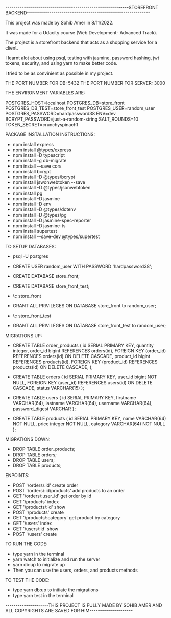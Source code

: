 ------------------------------------------------------------STOREFRONT BACKEND------------------------------------------------------------

This project was made by Sohib Amer in 8/11/2022.

It was made for a Udacity course (Web Development- Advanced Track).

The project is a storefront backend that acts as a shopping service for a client.

I learnt alot about using psql, testing with jasmine, password hashing, jwt tokens, security, and using yarn to make better code.

I tried to be as convinient as possible in my project.

THE PORT NUMBER FOR DB: 5432
THE PORT NUMBER FOR SERVER: 3000

THE ENVIRONMENT VARIABLES ARE:

POSTGRES_HOST=localhost
POSTGRES_DB=store_front
POSTGRES_DB_TEST=store_front_test
POSTGRES_USER=random_user
POSTGRES_PASSWORD=hardpassword38
ENV=dev
BCRYPT_PASSWORD=just-a-random-string
SALT_ROUNDS=10
TOKEN_SECRET=crunchyspinach1

PACKAGE INSTALLATION INSTRUCTIONS:
 - npm install express
 - npm install @types/express
 - npm install -D typescript
 - npm install -g db-migrate
 - npm install --save cors
 - npm install bcrypt
 - npm install -D @types/bcrypt
 - npm install jswonwebtoken --save
 - npm install -D @types/jsonwebtoken
 - npm install pg
 - npm install -D jasmine
 - npm install -D env
 - npm install -D @types/dotenv
 - npm install -D @types/pg
 - npm install -D jasmine-spec-reporter
 - npm install -D jasmine-ts
 - npm install supertest
 - npm install --save-dev @types/supertest

TO SETUP DATABASES:
 -  psql -U postgres
 - CREATE USER random_user WITH PASSWORD 'hardpassword38';

 - CREATE DATABASE store_front;

 - CREATE DATABASE store_front_test;

 - \c store_front

 - GRANT ALL PRIVILEGES ON DATABASE store_front to random_user;


 - \c store_front_test

 - GRANT ALL PRIVILEGES ON DATABASE store_front_test to random_user;

MIGRATIONS UP:
 - CREATE TABLE order_products (
    id SERIAL PRIMARY KEY,
    quantity integer,
    order_id bigint REFERENCES orders(id),
    FOREIGN KEY (order_id) REFERENCES  orders(id) ON DELETE CASCADE,
    product_id bigint REFERENCES products(id),
    FOREIGN KEY (product_id) REFERENCES  products(id) ON DELETE CASCADE,
);

 - CREATE TABLE orders (
    id SERIAL PRIMARY KEY,
    user_id bigint NOT NULL,
    FOREIGN KEY (user_id) REFERENCES  users(id) ON DELETE CASCADE,
    status VARCHAR(15)
);
 
 - CREATE TABLE users {
    id SERIAL PRIMARY KEY,
    firstname VARCHAR(64),
    lastname VARCHAR(64),
    username VARCHAR(64),
    password_digest VARCHAR
};
 
 - CREATE TABLE products (
    id SERIAL PRIMARY KEY,
    name VARCHAR(64) NOT NULL,
    price integer NOT NULL,
    category VARCHAR(64) NOT NULL
);

MIGRATIONS DOWN:
- DROP TABLE order_products;
- DROP TABLE orders;
- DROP TABLE users;
- DROP TABLE products;

ENPOINTS:

- POST '/orders/:id' create order
- POST '/orders/:id/products' add products to an order
- GET '/orders/:user_id' get order by id
- GET '/products' index
- GET '/products/:id' show 
- POST '/products' create
- GET '/products/:category' get product by category
- GET '/users' index
- GET '/users/:id' show
- POST '/users' create

TO RUN THE CODE: 

- type yarn in the terminal
- yarn watch to initialize and run the server
- yarn db:up to migrate up
- Then you can use the users, orders, and products methods

TO TEST THE CODE:
- type yarn db:up to initiate the migrations 
- type yarn test in the terminal

---------------------THIS PROJECT IS FULLY MADE BY SOHIB AMER AND ALL COPYRIGHTS ARE SAVED FOR HIM---------------------
